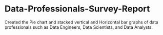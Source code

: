 # Data-Professionals-Survey-Report
Created the Pie chart and stacked vertical and Horizontal bar graphs of data professionals such as Data Engineers, Data Scientists, and Data Analysts.
